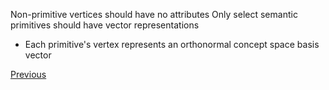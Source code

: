 Non-primitive vertices should have no attributes
Only select semantic primitives should have vector representations
- Each primitive's vertex represents an orthonormal concept space basis vector

[Previous](Embedding-Text-as-Ontology-Subgraph-Activations)